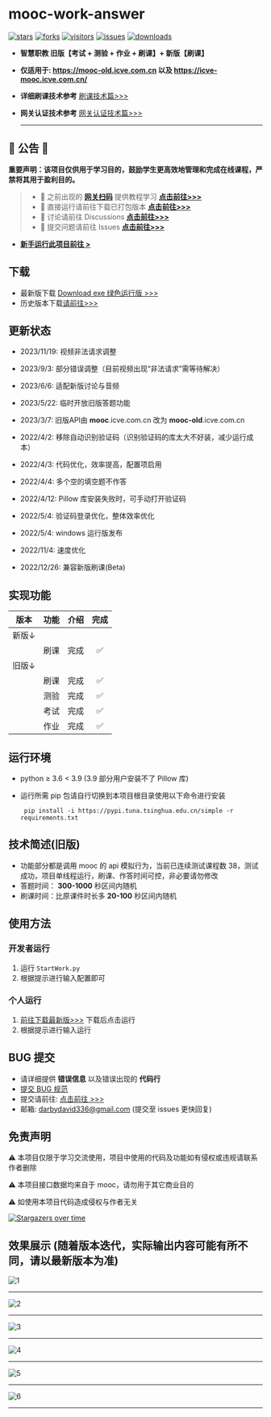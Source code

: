# mooc-work-answer

[![stars](https://img.shields.io/github/stars/11273/mooc-work-answer)](https://github.com/11273/mooc-work-answer)
[![forks](https://img.shields.io/github/forks/11273/mooc-work-answer)](https://github.com/11273/mooc-work-answer)
[![visitors](https://visitor-badge.glitch.me/badge?page_id=11273.mooc-work-answer)](https://github.com/11273/mooc-work-answer)
[![issues](https://img.shields.io/github/issues/11273/mooc-work-answer)](https://github.com/11273/mooc-work-answer/issues)
[![downloads](https://img.shields.io/github/downloads/11273/mooc-work-answer/total)](https://github.com/11273/mooc-work-answer/releases)

- **智慧职教 旧版【考试 + 测验 + 作业 + 刷课】+ 新版【刷课】**

- **仅适用于: <https://mooc-old.icve.com.cn> 以及 <https://icve-mooc.icve.com.cn/>**

- **详细刷课技术参考** [刷课技术篇>>>](https://www.52pojie.cn/thread-1338063-1-1.html)

- **网关认证技术参考** [网关认证技术篇>>>](https://www.52pojie.cn/thread-1713942-1-1.html)

  ***

## 🎄 公告 🎄
**重要声明：该项目仅供用于学习目的，鼓励学生更高效地管理和完成在线课程，严禁将其用于盈利目的。**
> - 🎉 之前出现的 **[网关扫码](http://u6e.cn/dnDP0)** 提供教程学习 **[点击前往>>>](https://www.52pojie.cn/thread-1713942-1-1.html)**
> - 📢 直接运行请前往下载已打包版本 **[点击前往>>>](https://github.com/11273/mooc-work-answer/releases)**
> - 📣 讨论请前往 Discussions **[点击前往>>>](https://github.com/11273/mooc-work-answer/discussions)**
> - 📣 提交问题请前往 Issues **[点击前往>>>](https://github.com/11273/mooc-work-answer/issues)**

- **[新手运行此项目前往 >](REAEME_RUN.md)**

## 下载

- 最新版下载 [Download exe 绿色运行版 >>>](https://github.com/11273/mooc-work-answer/releases/tag/v2.1.5)
- 历史版本下载[请前往>>>](https://github.com/11273/mooc-work-answer/releases)

## 更新状态

- 2023/11/19: 视频非法请求调整

- 2023/9/3: 部分错误调整（目前视频出现“非法请求”需等待解决）

- 2023/6/6: 适配新版讨论与音频

- 2023/5/22: 临时开放旧版答题功能

- 2023/3/7: 旧版API由 __mooc__.icve.com.cn 改为 __mooc-old__.icve.com.cn

- 2022/4/2: 移除自动识别验证码（识别验证码的库太大不好装，减少运行成本）

- 2022/4/3: 代码优化，效率提高，配置项启用

- 2022/4/4: 多个空的填空题不作答

- 2022/4/12: Pillow 库安装失败时，可手动打开验证码

- 2022/5/4: 验证码登录优化，整体效率优化

- 2022/5/4: windows 运行版发布

- 2022/11/4: 速度优化

- 2022/12/26: 兼容新版刷课(Beta)

## 实现功能

| 版本  | 功能 | 介绍 | 完成 |
|-----|:--:|:--:|:--:|
| 新版↓ |    |    |    |
|     | 刷课 | 完成 | ✅  |
| 旧版↓ |    |    |    |
|     | 刷课 | 完成 | ✅  |
|     | 测验 | 完成 | ✅  |
|     | 考试 | 完成 | ✅  |
|     | 作业 | 完成 | ✅  |

## 运行环境

- python ≥ 3.6 < 3.9 (3.9 部分用户安装不了 Pillow 库)
- 运行所需 pip 包请自行切换到本项目根目录使用以下命令进行安装

  ```pip
   pip install -i https://pypi.tuna.tsinghua.edu.cn/simple -r requirements.txt
  ```

## 技术简述(旧版)

- 功能部分都是调用 mooc 的 api 模拟行为，当前已连续测试课程数 38，测试成功，项目单线程运行，刷课、作答时间可控，非必要请勿修改
- 答题时间： **300-1000** 秒区间内随机
- 刷课时间：比原课件时长多 **20-100** 秒区间内随机

## 使用方法

### 开发者运行
1. 运行 `StartWork.py`
2. 根据提示进行输入配置即可

### 个人运行
1. [前往下载最新版>>>](https://github.com/11273/mooc-work-answer/releases) 下载后点击运行
2. 根据提示进行输入运行

## BUG 提交

- 请详细提供 **错误信息** 以及错误出现的 **代码行**
- [提交 BUG 规范](https://github.com/11273/mooc-work-answer/issues/22)
- 提交请前往: [点击前往 >>>](https://github.com/11273/mooc-work-answer/issues/new)
- 邮箱: darbydavid336@gmail.com (提交至 issues 更快回复)

## 免责声明

⚠️ 本项目仅限于学习交流使用，项目中使用的代码及功能如有侵权或违规请联系作者删除

⚠️ 本项目接口数据均来自于 mooc，请勿用于其它商业目的

⚠️ 如使用本项目代码造成侵权与作者无关

[![Stargazers over time](https://starchart.cc/11273/mooc-work-answer.svg)](https://starchart.cc/11273/mooc-work-answer)

## 效果展示 (随着版本迭代，实际输出内容可能有所不同，请以最新版本为准)

![1](./images/1.jpg)

---

![2](./images/2.jpg)

---

![3](./images/3.jpg)

---

![4](./images/4.jpg)

---

![5](./images/5.jpg)

---

![6](./images/6.jpg)

---
